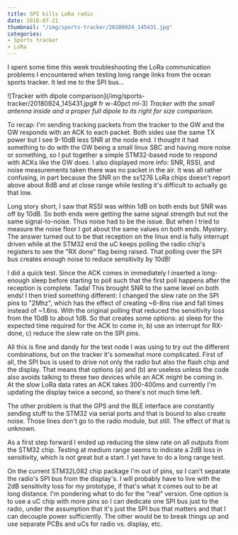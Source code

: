 ```yaml
---
title: SPI kills LoRa radio
date: 2018-07-21
thumbnail: "/img/sports-tracker/20180924_145431.jpg"
categories:
- Sports tracker
- LoRa
---
```

I spent some time this week troubleshooting the LoRa communication
problems I encountered when testing long range links from the ocean
sports tracker. It led me to the SPI bus...
<!--more-->

![Tracker with dipole comparison](/img/sports-tracker/20180924_145431.jpg# fr w-40pct ml-3)
_Tracker with the small antenna inside and a proper full dipole to its
right for size comparison._

To recap: I'm sending tracking packets from the
tracker to the GW and the GW responds with an ACK to each packet. Both
sides use the same TX power but I see 9-10dB less SNR at the node end. I
thought it had something to do with the GW being a small linux SBC and
having more noise or something, so I put together a simple STM32-based
node to respond with ACKs like the GW does. I also displayed more info:
SNR, RSSI, and noise measurements taken there was no packet in
the air. It was all rather confusing, in part because the SNR on the
sx1276 LoRa chips doesn't report above about 8dB and at close range
while testing it's difficult to actually go that low.

Long story short, I saw that RSSI was within 1dB on both ends but SNR
was off by 10dB. So both ends were getting the same signal strength but
not the same signal-to-noise. Thus noise had to be the issue. But when
I tried to measure the noise floor I got about the same values on both
ends. Mystery. The answer turned out to be that reception on the linux
end is fully interrupt driven while at the STM32 end the uC keeps polling
the radio chip's registers to see the "RX done" flag being raised. That
polling over the SPI bus creates enough noise to reduce sensitivity
by 10dB!

I did a quick test. Since the ACK comes in immediately I inserted a
long-enough sleep before starting to poll such that the first poll happens
after the reception is complete. Tada! This brought SNR to the same level
on both ends! I then tried something different: I changed the slew rate on
the SPI pins to "2Mhz", which has the effect of creating ~6-8ns rise and
fall times instead of ~1.6ns. With the original polling that reduced the
sensitivity loss from the 10dB to about 1dB. So that creates some options:
a) sleep for the expected time required for the ACK to come in, b)
use an interrupt for RX-done, c) reduce the slew rate on the SPI pins.

All this is fine and dandy for the test node I was using to try out
the different combinations, but on the tracker it's somewhat more
complicated. First of all, the SPI bus is used to drive not only the
radio but also the flash chip and the display. That means that options
(a) and (b) are useless unless  the code also avoids talking to these
two devices while an ACK might be coming in. At the slow LoRa data rates
an ACK takes 300-400ms and currently I'm updating the display twice a
second, so there's not much time left.

The other problem is that the GPS and the BLE interface are constantly
sending stuff to the STM32 via serial ports and that is bound to also
create noise. Those lines don't go to the radio module, but still. The
effect of that is unknown.

As a first step forward I ended up reducing the slew rate on all outputs
from the STM32 chip. Testing at medium range seems to indicate a 2dB
loss in sensitivity, which is not great but a start. I yet have to do
a long range test.

On the current STM32L082 chip package I'm out of pins, so I can't separate
the radio's SPI bus from the display's. I will probably have to live with
the 2dB sensitivity loss for my prototype, if that's what it comes out to
be at long distance. I'm pondering what to do for the "real" version. One
option is to use a uC chip with more pins so I can dedicate one SPI bus
just to the radio, under the assumption that it's just the SPI bus that
matters and that I can decouple power sufficiently. The other would be to
break things up and use separate PCBs and uCs for radio vs. display, etc.
